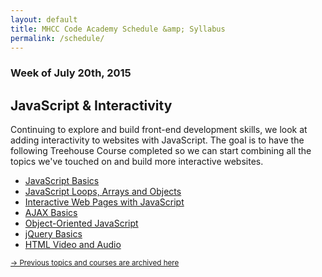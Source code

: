 ```yaml
---
layout: default
title: MHCC Code Academy Schedule &amp; Syllabus
permalink: /schedule/
---
```


### Week of July 20th, 2015  

## JavaScript & Interactivity

Continuing to explore and build front-end development skills, we look at adding interactivity to websites with JavaScript. The goal is to have the following Treehouse Course completed so we can start combining all the topics we've touched on and build more interactive websites. 

- [JavaScript Basics](http://teamtreehouse.com/library/javascript-basics)
- [JavaScript Loops, Arrays and Objects](http://teamtreehouse.com/library/javascript-loops-arrays-and-objects)
- [Interactive Web Pages with JavaScript](http://teamtreehouse.com/library/interactive-web-pages-with-javascript)
- [AJAX Basics](http://teamtreehouse.com/library/ajax-basics)
- [Object-Oriented JavaScript](http://teamtreehouse.com/library/objectoriented-javascript)
- [jQuery Basics](http://teamtreehouse.com/library/jquery-basics)
- [HTML Video and Audio](http://teamtreehouse.com/library/html-video-and-audio)


<small>[&rarr; Previous topics and courses are archived here](/archived)</small>